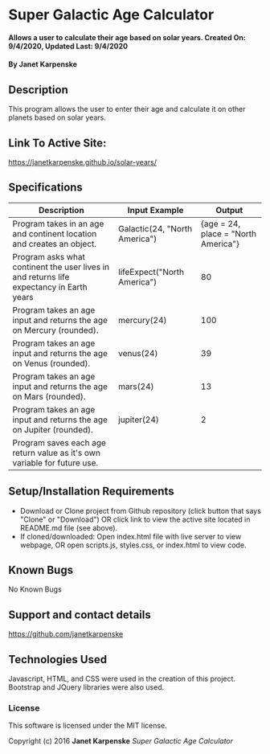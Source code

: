 # Super Galactic Age Calculator

#### Allows a user to calculate their age based on solar years. Created On: 9/4/2020, Updated Last: 9/4/2020

#### By Janet Karpenske

## Description

This program allows the user to enter their age and calculate it on other planets based on solar years.

## Link To Active Site:
https://janetkarpenske.github.io/solar-years/

## Specifications
| Description | Input Example | Output |
|-------------|---------------|--------|
| Program takes in an age and continent location and creates an object. | Galactic(24, "North America") | {age = 24, place = "North America"} |
| Program asks what continent the user lives in and returns life expectancy in Earth years | lifeExpect("North America") | 80 |
| Program takes an age input and returns the age on Mercury (rounded). | mercury(24) | 100 |
| Program takes an age input and returns the age on Venus (rounded). | venus(24) | 39 |
| Program takes an age input and returns the age on Mars (rounded). | mars(24) | 13 |
| Program takes an age input and returns the age on Jupiter (rounded). | jupiter(24) | 2 |
| Program saves each age return value as it's own variable for future use. | 


## Setup/Installation Requirements

* Download or Clone project from Github repository (click button that says "Clone" or "Download") OR click link to view the active site located in README.md file (see above). 
* If cloned/downloaded: Open index.html file with live server to view webpage, OR open scripts.js, styles.css, or index.html to view code.

## Known Bugs

No Known Bugs

## Support and contact details

https://github.com/janetkarpenske

## Technologies Used

Javascript, HTML, and CSS were used in the creation of this project. Bootstrap and JQuery libraries were also used.

### License

This software is licensed under the MIT license.

Copyright (c) 2016 **Janet Karpenske** _Super Galactic Age Calculator_